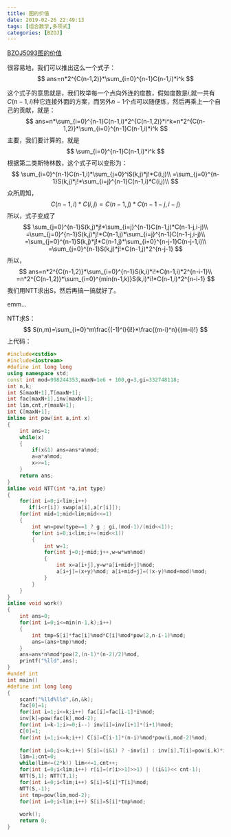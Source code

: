 ```yaml
---
title: 图的价值
date: 2019-02-26 22:49:13
tags: [组合数学,多项式]
categories: [BZOJ]
---
```


[BZOJ5093图的价值](https://www.lydsy.com/JudgeOnline/problem.php?id=5093)

很容易地，我们可以推出这么一个式子：
$$
ans=n*2^{C(n-1,2)}*\sum_{i=0}^{n-1}C(n-1,i)*i^k
$$
<!--more-->

这个式子的意思就是，我们枚举每一个点向外连的度数，假如度数是$i$,就一共有$C(n-1,i)$种它连接外面的方案，而另外$n-1$个点可以随便练，然后再乘上一个自己的贡献，就是：
$$
ans=n*\sum_{i=0}^{n-1}C(n-1,i)*2^{C(n-1,2)}*i^k=n*2^{C(n-1,2)}*\sum_{i=0}^{n-1}C(n-1,i)*i^k
$$
主要，我们要计算的，就是
$$
\sum_{i=0}^{n-1}C(n-1,i)*i^k
$$
根据第二类斯特林数，这个式子可以变形为：
$$
\sum_{i=0}^{n-1}C(n-1,i)*\sum_{j=0}^iS(k,j)*j!*C(i,j)\\
=\sum_{j=0}^{n-1}S(k,j)*j!*\sum_{i=j}^{n-1}C(n-1,i)*C(i,j)\\
$$
众所周知，
$$
C(n-1,i)*C(i,j)=C(n-1,j)*C(n-1-j,i-j)
$$
所以，式子变成了
$$
\sum_{j=0}^{n-1}S(k,j)*j!*\sum_{i=j}^{n-1}C(n-1,j)*C(n-1-j,i-j)\\
=\sum_{j=0}^{n-1}S(k,j)*j!*C(n-1,j)*\sum_{i=j}^{n-1}C(n-1-j,i-j)\\
=\sum_{j=0}^{n-1}S(k,j)*j!*C(n-1,j)*\sum_{i=0}^{n-j-1}C(n-j-1,i)\\
=\sum_{j=0}^{n-1}S(k,j)*j!*C(n-1,j)*2^{n-j-1}
$$
所以，
$$
ans=n*2^{C(n-1,2)}*\sum_{i=0}^{n-1}S(k,i)*i!*C(n-1,i)*2^{n-i-1}\\
=n*2^{C(n-1,2)}*\sum_{i=0}^{min(n-1,k)}S(k,i)*i!*C(n-1,i)*2^{n-i-1}
$$
我们用NTT求出S，然后再搞一搞就好了。

emm...

NTT求S：
$$
S(n,m)=\sum_{i=0}^m\frac{(-1)^i}{i!}*\frac{(m-i)^n}{(m-i)!}
$$
上代码：

```c++
#include<cstdio>
#include<iostream> 
#define int long long
using namespace std;
const int mod=998244353,maxN=1e6 + 100,g=3,gi=332748118;
int n,k;
int S[maxN+1],T[maxN+1];
int fac[maxN+1],inv[maxN+1];
int lim,cnt,r[maxN+1];
int C[maxN+1];
inline int pow(int a,int x)
{
    int ans=1;
    while(x)
    {
        if(x&1) ans=ans*a%mod;
        a=a*a%mod;
        x>>=1;
    }
    return ans;
}
inline void NTT(int *a,int type)
{
    for(int i=0;i<lim;i++)
       if(i<r[i]) swap(a[i],a[r[i]]);
    for(int mid=1;mid<lim;mid<<=1)
    {
        int wn=pow(type==1 ? g : gi,(mod-1)/(mid<<1));
        for(int i=0;i<lim;i+=(mid<<1))
        {
            int w=1;
            for(int j=0;j<mid;j++,w=w*wn%mod)
            {
                int x=a[i+j],y=w*a[i+mid+j]%mod;
                a[i+j]=(x+y)%mod; a[i+mid+j]=((x-y)%mod+mod)%mod;
            }
        }
    }
}
inline void work()
{
    int ans=0;
    for(int i=0;i<=min(n-1,k);i++)
    {
        int tmp=S[i]*fac[i]%mod*C[i]%mod*pow(2,n-i-1)%mod;
        ans=(ans+tmp)%mod;
    }
    ans=ans*n%mod*pow(2,(n-1)*(n-2)/2)%mod,
    printf("%lld",ans);
}
#undef int
int main()
#define int long long
{
    scanf("%lld%lld",&n,&k);
    fac[0]=1;
    for(int i=1;i<=k;i++) fac[i]=fac[i-1]*i%mod;
    inv[k]=pow(fac[k],mod-2);
    for(int i=k-1;i>=0;i--) inv[i]=inv[i+1]*(i+1)%mod;
    C[0]=1;
    for(int i=1;i<=k;i++) C[i]=C[i-1]*(n-i)%mod*pow(i,mod-2)%mod;
    
    for(int i=0;i<=k;i++) S[i]=(i&1) ? -inv[i] : inv[i],T[i]=pow(i,k)*inv[i]%mod;
    lim=1;cnt=0;
    while(lim<=(2*k)) lim<<=1,cnt++;
    for(int i=0;i<lim;i++) r[i]=(r[i>>1]>>1) | ((i&1)<< cnt-1);
    NTT(S,1); NTT(T,1);
    for(int i=0;i<lim;i++) S[i]=S[i]*T[i]%mod;
    NTT(S,-1);
    int tmp=pow(lim,mod-2);
    for(int i=0;i<lim;i++) S[i]=S[i]*tmp%mod;
    
    work();
    return 0;
}
```

